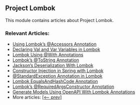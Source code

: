 ## Project Lombok

This module contains articles about Project Lombok.

### Relevant Articles:

- [Using Lombok’s @Accessors Annotation](https://www.baeldung.com/lombok-accessors)
- [Declaring Val and Var Variables in Lombok](https://www.baeldung.com/java-lombok-val-var)
- [Lombok Using @With Annotations](https://www.baeldung.com/lombok-with-annotations)
- [Lombok’s @ToString Annotation](https://www.baeldung.com/lombok-tostring)
- [Jackson’s Deserialization With Lombok](https://www.baeldung.com/java-jackson-deserialization-lombok)
- [Constructor Injection in Spring with Lombok](https://www.baeldung.com/spring-injection-lombok)
- [@StandardException Annotation in Lombok](https://www.baeldung.com/lombok-standardexception-annotation)
- [Lombok EqualsAndHashCode Annotation](https://www.baeldung.com/java-lombok-equalsandhashcode)
- [Lombok’s @RequiredArgsConstructor Annotation](https://www.baeldung.com/java-lombok-constructor-annotation)
- [Generate Models Using OpenAPI With Lombok Annotations](https://www.baeldung.com/java-openapi-lombok-create-models)
- More articles: [[<-- prev]](../lombok)
